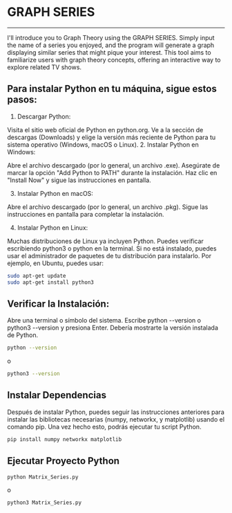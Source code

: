 # GRAPH SERIES
---------------

I'll introduce you to Graph Theory using the GRAPH SERIES. Simply input the name of a series you enjoyed, and the program will generate a graph displaying similar series that might pique your interest. This tool aims to familiarize users with graph theory concepts, offering an interactive way to explore related TV shows.

## Para instalar Python en tu máquina, sigue estos pasos:

1. Descargar Python:

Visita el sitio web oficial de Python en python.org.
Ve a la sección de descargas (Downloads) y elige la versión más reciente de Python para tu sistema operativo (Windows, macOS o Linux).
2. Instalar Python en Windows:

Abre el archivo descargado (por lo general, un archivo .exe).
Asegúrate de marcar la opción "Add Python to PATH" durante la instalación.
Haz clic en "Install Now" y sigue las instrucciones en pantalla.

3. Instalar Python en macOS:

Abre el archivo descargado (por lo general, un archivo .pkg).
Sigue las instrucciones en pantalla para completar la instalación.

4. Instalar Python en Linux:

Muchas distribuciones de Linux ya incluyen Python. Puedes verificar escribiendo python3 o python en la terminal. Si no está instalado, puedes usar el administrador de paquetes de tu distribución para instalarlo. Por ejemplo, en Ubuntu, puedes usar:

```bash
sudo apt-get update
sudo apt-get install python3
```
## Verificar la Instalación:

Abre una terminal o símbolo del sistema.
Escribe python --version o python3 --version y presiona Enter. Debería mostrarte la versión instalada de Python.

```bash
python --version
```

o

```bash
python3 --version
```

## Instalar Dependencias

Después de instalar Python, puedes seguir las instrucciones anteriores para instalar las bibliotecas necesarias (numpy, networkx, y matplotlib) usando el comando pip. Una vez hecho esto, podrás ejecutar tu script Python.

```bash
pip install numpy networkx matplotlib
```


## Ejecutar Proyecto Python

```
python Matrix_Series.py
```

o

```
python3 Matrix_Series.py
```
